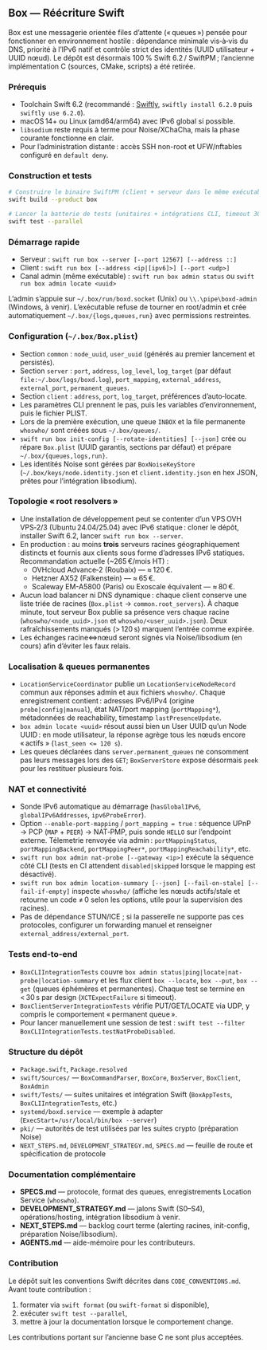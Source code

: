 ## Box — Réécriture Swift

Box est une messagerie orientée files d’attente (« queues ») pensée pour fonctionner en environnement hostile : dépendance minimale vis‑à‑vis du DNS, priorité à l’IPv6 natif et contrôle strict des identités (UUID utilisateur + UUID nœud). Le dépôt est désormais 100 % Swift 6.2 / SwiftPM ; l’ancienne implémentation C (sources, CMake, scripts) a été retirée.

### Prérequis
- Toolchain Swift 6.2 (recommandé : [Swiftly](https://www.swift.org/install/linux/#swiftly), `swiftly install 6.2.0` puis `swiftly use 6.2.0`).
- macOS 14+ ou Linux (amd64/arm64) avec IPv6 global si possible.
- `libsodium` reste requis à terme pour Noise/XChaCha, mais la phase courante fonctionne en clair.
- Pour l’administration distante : accès SSH non-root et UFW/nftables configuré en `default deny`.

### Construction et tests
```bash
# Construire le binaire SwiftPM (client + serveur dans le même exécutable)
swift build --product box

# Lancer la batterie de tests (unitaires + intégrations CLI, timeout 30 s par scénario)
swift test --parallel
```

### Démarrage rapide
- Serveur : `swift run box --server [--port 12567] [--address ::]`
- Client : `swift run box [--address <ip|[ipv6]>] [--port <udp>]`
- Canal admin (même exécutable) : `swift run box admin status` ou `swift run box admin locate <uuid>`

L’admin s’appuie sur `~/.box/run/boxd.socket` (Unix) ou `\\.\pipe\boxd-admin` (Windows, à venir). L’exécutable refuse de tourner en root/admin et crée automatiquement `~/.box/{logs,queues,run}` avec permissions restreintes.

### Configuration (`~/.box/Box.plist`)
- Section `common` : `node_uuid`, `user_uuid` (générés au premier lancement et persistés).
- Section `server` : `port`, `address`, `log_level`, `log_target` (par défaut `file:~/.box/logs/boxd.log`), `port_mapping`, `external_address`, `external_port`, `permanent_queues`.
- Section `client` : `address`, `port`, `log_target`, préférences d’auto‑locate.
- Les paramètres CLI prennent le pas, puis les variables d’environnement, puis le fichier PLIST.
- Lors de la première exécution, une queue `INBOX` et la file permanente `whoswho/` sont créées sous `~/.box/queues/`.
- `swift run box init-config [--rotate-identities] [--json]` crée ou répare `Box.plist` (UUID garantis, sections par défaut) et prépare `~/.box/{queues,logs,run}`.
- Les identités Noise sont gérées par `BoxNoiseKeyStore` (`~/.box/keys/node.identity.json` et `client.identity.json` en hex JSON, prêtes pour l’intégration libsodium).

### Topologie « root resolvers »
- Une installation de développement peut se contenter d’un VPS OVH VPS‑2/3 (Ubuntu 24.04/25.04) avec IPv6 statique : cloner le dépôt, installer Swift 6.2, lancer `swift run box --server`.
- En production : au moins **trois** serveurs racines géographiquement distincts et fournis aux clients sous forme d’adresses IPv6 statiques. Recommandation actuelle (~265 €/mois HT) :
  - OVHcloud Advance‑2 (Roubaix) — ≈ 120 €.
  - Hetzner AX52 (Falkenstein) — ≈ 65 €.
  - Scaleway EM-A5800 (Paris) ou Exoscale équivalent — ≈ 80 €.
- Aucun load balancer ni DNS dynamique : chaque client conserve une liste triée de racines (`Box.plist` → `common.root_servers`). À chaque minute, tout serveur Box publie sa présence vers chaque racine (`whoswho/<node_uuid>.json` et `whoswho/<user_uuid>.json`). Deux rafraîchissements manqués (> 120 s) marquent l’entrée comme expirée.
- Les échanges racine⇔nœud seront signés via Noise/libsodium (en cours) afin d’éviter les faux relais.

### Localisation & queues permanentes
- `LocationServiceCoordinator` publie un `LocationServiceNodeRecord` commun aux réponses admin et aux fichiers `whoswho/`. Chaque enregistrement contient : adresses IPv6/IPv4 (origine `probe|config|manual`), état NAT/port mapping (`portMapping*`), métadonnées de reachability, timestamp `lastPresenceUpdate`.
- `box admin locate <uuid>` résout aussi bien un User UUID qu’un Node UUID : en mode utilisateur, la réponse agrège tous les nœuds encore « actifs » (`last_seen <= 120 s`).
- Les queues déclarées dans `server.permanent_queues` ne consomment pas leurs messages lors des `GET`; `BoxServerStore` expose désormais `peek` pour les restituer plusieurs fois.

### NAT et connectivité
- Sonde IPv6 automatique au démarrage (`hasGlobalIPv6`, `globalIPv6Addresses`, `ipv6ProbeError`).
- Option `--enable-port-mapping` / `port_mapping = true` : séquence UPnP → PCP (`MAP` + `PEER`) → NAT‑PMP, puis sonde `HELLO` sur l’endpoint externe. Télemetrie renvoyée via admin : `portMappingStatus`, `portMappingBackend`, `portMappingPeer*`, `portMappingReachability*`, etc.
- `swift run box admin nat-probe [--gateway <ip>]` exécute la séquence côté CLI (tests en CI attendent `disabled|skipped` lorsque le mapping est désactivé).
- `swift run box admin location-summary [--json] [--fail-on-stale] [--fail-if-empty]` inspecte `whoswho/` (affiche les nœuds actifs/stale et retourne un code ≠ 0 selon les options, utile pour la supervision des racines).
- Pas de dépendance STUN/ICE ; si la passerelle ne supporte pas ces protocoles, configurer un forwarding manuel et renseigner `external_address/external_port`.

### Tests end-to-end
- `BoxCLIIntegrationTests` couvre `box admin status|ping|locate|nat-probe|location-summary` et les flux client `box --locate`, `box --put`, `box --get` (queues éphémères et permanentes). Chaque test se termine en < 30 s par design (`XCTExpectFailure` si timeout).
- `BoxClientServerIntegrationTests` vérifie PUT/GET/LOCATE via UDP, y compris le comportement « permanent queue ».
- Pour lancer manuellement une session de test : `swift test --filter BoxCLIIntegrationTests.testNatProbeDisabled`.

### Structure du dépôt
- `Package.swift`, `Package.resolved`
- `swift/Sources/` — `BoxCommandParser`, `BoxCore`, `BoxServer`, `BoxClient`, `BoxAdmin`
- `swift/Tests/` — suites unitaires et intégration Swift (`BoxAppTests`, `BoxCLIIntegrationTests`, etc.)
- `systemd/boxd.service` — exemple à adapter (`ExecStart=/usr/local/bin/box --server`)
- `pki/` — autorités de test utilisées par les suites crypto (préparation Noise)
- `NEXT_STEPS.md`, `DEVELOPMENT_STRATEGY.md`, `SPECS.md` — feuille de route et spécification de protocole

### Documentation complémentaire
- **SPECS.md** — protocole, format des queues, enregistrements Location Service (`whoswho`).
- **DEVELOPMENT_STRATEGY.md** — jalons Swift (S0–S4), opérations/hosting, intégration libsodium à venir.
- **NEXT_STEPS.md** — backlog court terme (alerting racines, init-config, préparation Noise/libsodium).
- **AGENTS.md** — aide-mémoire pour les contributeurs.

### Contribution
Le dépôt suit les conventions Swift décrites dans `CODE_CONVENTIONS.md`. Avant toute contribution :
1. formater via `swift format` (ou `swift-format` si disponible),
2. exécuter `swift test --parallel`,
3. mettre à jour la documentation lorsque le comportement change.

Les contributions portant sur l’ancienne base C ne sont plus acceptées.
